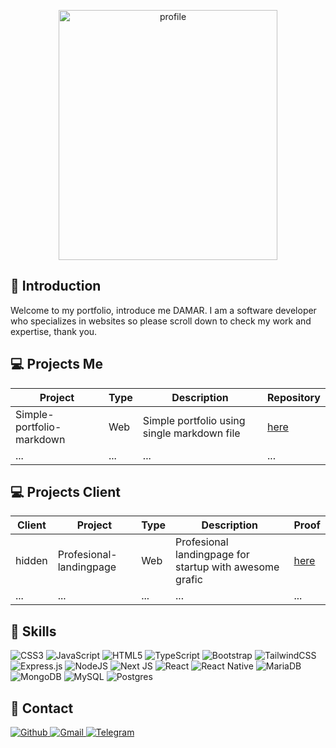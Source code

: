 <br></br>

<p align="center">
  <img alt="profile" src="./public/profile.jpg" height="400px" width="350px">
</p>

## 📖 Introduction

Welcome to my portfolio, introduce me DAMAR. I am a software developer who specializes in websites so please scroll down to check my work and expertise, thank you.

## 💻 Projects Me

| Project                   | Type | Description                                 | Repository                                                             |
| ------------------------- | ---- | ------------------------------------------- | ---------------------------------------------------------------------- |
| Simple-portfolio-markdown | Web  | Simple portfolio using single markdown file | [here](https://github.com/damartripamungkas/simple-portfolio-markdown) |
| ...                       | ...  | ...                                         | ...                                                                    |

## 💻 Projects Client

| Client | Project                 | Type | Description                                             | Proof             |
| ------ | ----------------------- | ---- | ------------------------------------------------------- | ----------------- |
| hidden | Profesional-landingpage | Web  | Profesional landingpage for startup with awesome grafic | [here](./LICENSE) |
| ...    | ...                     | ...  | ...                                                     | ...               |

## 🧾 Skills

![CSS3](https://img.shields.io/badge/css3-%231572B6.svg?style=for-the-badge&logo=css3&logoColor=white) ![JavaScript](https://img.shields.io/badge/javascript-%23323330.svg?style=for-the-badge&logo=javascript&logoColor=%23F7DF1E) ![HTML5](https://img.shields.io/badge/html5-%23E34F26.svg?style=for-the-badge&logo=html5&logoColor=white) ![TypeScript](https://img.shields.io/badge/typescript-%23007ACC.svg?style=for-the-badge&logo=typescript&logoColor=white) ![Bootstrap](https://img.shields.io/badge/bootstrap-%23563D7C.svg?style=for-the-badge&logo=bootstrap&logoColor=white) ![TailwindCSS](https://img.shields.io/badge/tailwindcss-%2338B2AC.svg?style=for-the-badge&logo=tailwind-css&logoColor=white) ![Express.js](https://img.shields.io/badge/express.js-%23404d59.svg?style=for-the-badge&logo=express&logoColor=%2361DAFB) ![NodeJS](https://img.shields.io/badge/node.js-6DA55F?style=for-the-badge&logo=node.js&logoColor=white) ![Next JS](https://img.shields.io/badge/Next-black?style=for-the-badge&logo=next.js&logoColor=white) ![React](https://img.shields.io/badge/react-%2320232a.svg?style=for-the-badge&logo=react&logoColor=%2361DAFB) ![React Native](https://img.shields.io/badge/react_native-%2320232a.svg?style=for-the-badge&logo=react&logoColor=%2361DAFB) ![MariaDB](https://img.shields.io/badge/MariaDB-003545?style=for-the-badge&logo=mariadb&logoColor=white) ![MongoDB](https://img.shields.io/badge/MongoDB-%234ea94b.svg?style=for-the-badge&logo=mongodb&logoColor=white) ![MySQL](https://img.shields.io/badge/mysql-%2300f.svg?style=for-the-badge&logo=mysql&logoColor=white) ![Postgres](https://img.shields.io/badge/postgres-%23316192.svg?style=for-the-badge&logo=postgresql&logoColor=white)

## 📝 Contact

<a href="https://github.com/test">
  <img alt="Github" src="https://img.shields.io/badge/github-191970.svg?style=for-the-badge&logo=github&logoColor=white">
</a>

<a href="mailto:test@email.com">
  <img alt="Gmail" src="https://img.shields.io/badge/gmail-c71610.svg?style=for-the-badge&logo=github&logoColor=white">
</a>

<a href="https://t.me/test">
  <img alt="Telegram" src="https://img.shields.io/badge/telegram-2AABEE.svg?style=for-the-badge&logo=github&logoColor=white">
</a>
